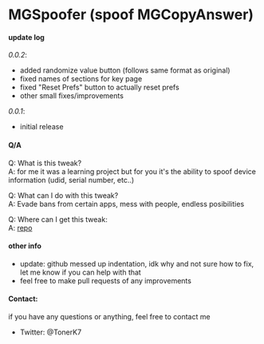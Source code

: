 # MGSpoofer (spoof MGCopyAnswer)

#### update log
 _0.0.2_:
- added randomize value button (follows same format as original)
- fixed names of sections for key page
- fixed "Reset Prefs" button to actually reset prefs
- other small fixes/improvements

_0.0.1_:
- initial release

#### Q/A

Q: What is this tweak?  
A: for me it was a learning project but for you it's the ability to spoof device information (udid, serial number, etc..)

Q: What can I do with this tweak?  
A: Evade bans from certain apps, mess with people, endless posibilities

Q: Where can I get this tweak:  
A: [repo](http://tonyk7.github.io)

#### other info
- update: github messed up indentation, idk why and not sure how to fix, let me know if you can help with that
- feel free to make pull requests of any improvements 

#### Contact:
if you have any questions or anything, feel free to contact me
- Twitter: @TonerK7
